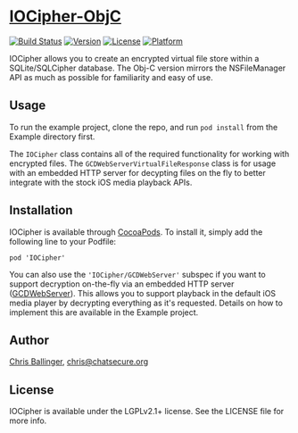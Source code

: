 # [IOCipher-ObjC](https://github.com/ChatSecure/IOCipher-ObjC)

[![Build Status](https://travis-ci.org/ChatSecure/IOCipher-ObjC.svg?branch=file-copy)](https://travis-ci.org/ChatSecure/IOCipher-ObjC)
[![Version](https://img.shields.io/cocoapods/v/IOCipher.svg?style=flat)](http://cocoadocs.org/docsets/IOCipher)
[![License](https://img.shields.io/cocoapods/l/IOCipher.svg?style=flat)](http://cocoadocs.org/docsets/IOCipher)
[![Platform](https://img.shields.io/cocoapods/p/IOCipher.svg?style=flat)](http://cocoadocs.org/docsets/IOCipher)

IOCipher allows you to create an encrypted virtual file store within a SQLite/SQLCipher database. The Obj-C version mirrors the NSFileManager API as much as possible for familiarity and easy of use.

## Usage

To run the example project, clone the repo, and run `pod install` from the Example directory first.

The `IOCipher` class contains all of the required functionality for working with encrypted files. The `GCDWebServerVirtualFileResponse` class is for usage with an embedded HTTP server for decypting files on the fly to better integrate with the stock iOS media playback APIs.

## Installation

IOCipher is available through [CocoaPods](http://cocoapods.org). To install
it, simply add the following line to your Podfile:

    pod 'IOCipher'
    
You can also use the `'IOCipher/GCDWebServer'` subspec if you want to support decryption on-the-fly via an embedded HTTP server ([GCDWebServer](https://github.com/swisspol/GCDWebServer)). This allows you to support playback in the default iOS media player by decrypting everything as it's requested. Details on how to implement this are available in the Example project.

## Author

[Chris Ballinger](https://github.com/chrisballinger), chris@chatsecure.org

## License

IOCipher is available under the LGPLv2.1+ license. See the LICENSE file for more info.